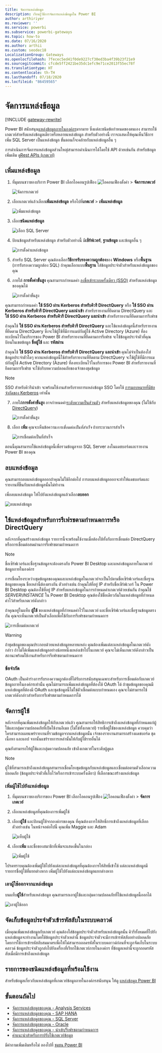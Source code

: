 ```yaml
---
title: จัดการแหล่งข้อมูล
description: เรียนรู้วิธีการจัดการแหล่งข้อมูลใน Power BI
author: arthiriyer
ms.reviewer: ''
ms.service: powerbi
ms.subservice: powerbi-gateways
ms.topic: how-to
ms.date: 07/16/2020
ms.author: arthii
ms.custom: seodec18
LocalizationGroup: Gateways
ms.openlocfilehash: 7fecec5ed41f0de9227cf30ed3ba4f39b23f21e9
ms.sourcegitcommit: cfcde5ff2421be35dc1efc9e71ce2013f55ec78f
ms.translationtype: HT
ms.contentlocale: th-TH
ms.lasthandoff: 07/18/2020
ms.locfileid: "86459565"
---
```

# <a name="manage-data-sources"></a>จัดการแหล่งข้อมูล

[!INCLUDE [gateway-rewrite](../includes/gateway-rewrite.md)]

Power BI สนับสนุน[แหล่งข้อมูลภายในองค์กร](power-bi-data-sources.md)มากมาย ซึ่งแต่ละชนิดข้อกำหนดของตนเอง สามารถใช้เกตเวย์สำหรับแหล่งข้อมูลเดียวหรือหลายแหล่งข้อมูล สำหรับตัวอย่างนี้ เราจะแสดงให้คุณเห็นวิธีการเพิ่ม SQL Server เป็นแหล่งข้อมูล ขั้นตอนก็จะคล้ายกับแหล่งข้อมูลอื่น ๆ

การดำเนินการจัดการแหล่งข้อมูลส่วนใหญ่สามารถดำเนินการได้โดยใช้ API ด้วยเช่นกัน สำหรับข้อมูลเพิ่มเติม ดู[Rest APIs (เกตเวย์)](/rest/api/power-bi/gateways)

## <a name="add-a-data-source"></a>เพิ่มแหล่งข้อมูล

1. ที่มุมบนขวาของบริการ Power BI เลือกไอคอนรูปเฟือง ![ไอคอนเฟืองตั้งค่า](media/service-gateway-data-sources/icon-gear.png) > **จัดการเกตเวย์**

    ![จัดการเกตเวย์](media/service-gateway-data-sources/manage-gateways.png)

2. เลือกเกตเวย์แล้วเลือก**เพิ่มแหล่งข้อมูล** หรือไปที่**เกตเวย์** > **เพิ่มแหล่งข้อมูล**

    ![เพิ่มแหล่งข้อมูล](media/service-gateway-data-sources/add-data-source.png)

3. เลือก**ชนิดแหล่งข้อมูล**

    ![เลือก SQL Server](media/service-gateway-data-sources/select-sql-server.png)

4. ป้อนข้อมูลสำหรับแหล่งข้อมูล สำหรับตัวอย่างนี้ มี**เซิร์ฟเวอร์**, **ฐานข้อมูล** และข้อมูลอื่น ๆ 

    ![การตั้งค่าแหล่งข้อมูล](media/service-gateway-data-sources/data-source-settings.png)

5. สำหรับ SQL Server คุณต้องเลือก**วิธีการรับรองความถูกต้อง**ของ **Windows** หรือ**พื้นฐาน** (การรับรองความถูกต้อง SQL) ถ้าคุณเลือกแบบ**พื้นฐาน** ใส่ข้อมูลประจำตัวสำหรับแหล่งข้อมูลของคุณ

6. ภายใต้ **การตั้งค่าขั้นสูง** คุณสามารถกำหนดค่า [ลงชื่อเข้าระบบครั้งเดียว (SSO)](service-gateway-sso-overview.md) สำหรับแหล่งข้อมูลของคุณได้ 

    ![การตั้งค่าขั้นสูง](media/service-gateway-data-sources/advanced-settings-02.png)

คุณสามารถกำหนดค่า **ใช้ SSO ผ่าน Kerberos สำหรับคิวรี DirectQuery**  หรือ **ใช้ SSO ผ่าน Kerberos สำหรับคิวรี DirectQuery และนำเข้า** สำหรับรายงานที่ยึดตาม DirectQuery และ **ใช้ SSO ผ่าน Kerberos สำหรับคิวรี DirectQuery และนำเข้า** สำหรับรายงานที่ยึดตามการรีเฟรช

ถ้าคุณใช้ **ใช้ SSO ผ่าน Kerberos สำหรับคิวรี DirectQuery** และใช้แหล่งข้อมูลนี้สำหรับรายงานที่ยึดตาม DirectQuery ซึ่งจะใช้ผู้ใช้ที่มีการแมปกับผู้ใช้ Active Directory (Azure) ที่ลงทะเบียนไว้ในบริการของ Power BI สำหรับรายงานที่ยึดตามการรีเฟรช จะใช้ข้อมูลประจำตัวที่คุณป้อนในเขตข้อมูล **ชื่อผู้ใช้** และ **รหัสผ่าน**

ถ้าคุณใช้ **ใช้ SSO ผ่าน Kerberos สำหรับคิวรี DirectQuery และนำเข้า** คุณไม่จำเป็นต้องใส่ข้อมูลประจำตัวใดๆ หากแหล่งข้อมูลนี้ใช้สำหรับรายงานที่ยึดตาม DirectQuery จะใช้ผู้ใช้ที่มีการแมปกับผู้ใช้ Active Directory (Azure) ที่ลงทะเบียนไว้ในบริการของ Power BI  สำหรับรายงานที่ยึดตามการรีเฟรช จะใช้บริบทความปลอดภัยของเจ้าของชุดข้อมูล

> [!NOTE]
>SSO สำหรับคิวรีนำเข้า จะพร้อมใช้งานสำหรับรายการแหล่งข้อมูล SSO โดยใช้ [การมอบหมายที่มีข้อจำกัดของ Kerberos](service-gateway-sso-kerberos.md) เท่านั้น

7. ภายใต้**การตั้งค่าขั้นสูง** อาจกำหนดค่า[ระดับความเป็นส่วนตัว](https://support.office.com/article/Privacy-levels-Power-Query-CC3EDE4D-359E-4B28-BC72-9BEE7900B540) สำหรับแหล่งข้อมูลของคุณ (ไม่ใช้กับ [DirectQuery](desktop-directquery-about.md))

    ![การตั้งค่าขั้นสูง](media/service-gateway-data-sources/advanced-settings.png)

8. เลือก **เพิ่ม** คุณจะเห็นข้อความ*การเชื่อมต่อเป็นที่สำเร็จ* ถ้ากระบวนการสำเร็จ

    ![การเชื่อมต่อเป็นที่สำเร็จ](media/service-gateway-data-sources/connection-successful.png)

ตอนนี้คุณสามารถใช้แหล่งข้อมูลนี้เพื่อรวมข้อมูลจาก SQL Server ลงในแดชบอร์ดและรายงาน Power BI ของคุณ

## <a name="remove-a-data-source"></a>ลบแหล่งข้อมูล

คุณสามารถลบแหล่งข้อมูลออกถ้าคุณไม่ใช้อีกต่อไป การลบแหล่งข้อมูลออกจะทำให้แดชบอร์ดและรายงานที่ขึ้นกับแหล่งข้อมูลนั้นไม่ทำงาน

เพื่อลบแหล่งข้อมูล ให้ไปยังแหล่งข้อมูลแล้วเลือก**ลบออก**

![ลบแหล่งข้อมูล](media/service-gateway-data-sources/remove-data-source.png)

## <a name="use-the-data-source-for-scheduled-refresh-or-directquery"></a>ใช้แหล่งข้อมูลสำหรับการรีเฟรชตามกำหนดการหรือ DirectQuery

หลังจากที่คุณสร้างแหล่งข้อมูล รายการนี้จะพร้อมใช้งานเมื่อต้องใช้ทั้งกับการเชื่อมต่อ DirectQuery หรือการเชื่อมต่อสดผ่านการรีเฟรชตามกำหนดการ

> [!NOTE]
>ชื่อเซิร์ฟเวอร์และชื่อฐานข้อมูลจะต้องตรงกับ Power BI Desktop และแหล่งข้อมูลภายในเกตเวย์ข้อมูลภายในองค์กร

การเชื่อมโยงระหว่างชุดข้อมูลของคุณและแหล่งข้อมูลในเกตเวย์จะเป็นไปตามชื่อเซิร์ฟเวอร์และชื่อฐานข้อมูลของคุณ ชื่อเหล่านี้ต้องตรงกัน ตัวอย่างเช่น ถ้าคุณใส่ที่อยู่ IP สำหรับชื่อเซิร์ฟเวอร์ ใน Power BI Desktop คุณต้องใช้ที่อยู่ IP สำหรับแหล่งข้อมูลในการกำหนดค่าเกตเวย์ด้วยเช่นกัน ถ้าคุณใช้ *SERVER\INSTANCE* ใน Power BI Desktop คุณต้องใช้ชื่อเดียวกันในแหล่งข้อมูลที่กำหนดค่าไว้สำหรับเกตเวย์ดังกล่าว

ถ้าคุณอยู่ในแท็บ **ผู้ใช้** ของแหล่งข้อมูลที่กำหนดค่าไว้ในเกตเวย์ และชื่อเซิร์ฟเวอร์และชื่อฐานข้อมูลตรงกัน คุณจะเห็นเกตเวย์เป็นตัวเลือกเพื่อใช้กับการรีเฟรชตามกำหนดการ

![การเชื่อมต่อเกตเวย์](media/service-gateway-data-sources/gateway-connection.png)

> [!WARNING]
> ถ้าชุดข้อมูลของคุณประกอบด้วยแหล่งข้อมูลหลายแหล่ง คุณต้องเพิ่มแต่ละแหล่งข้อมูลในเกตเวย์ดังกล่าว ถ้าไม่ได้เพิ่มแหล่งข้อมูลอย่างน้อยหนึ่งแหล่งเข้าไปในเกตเวย์ คุณจะไม่เห็นเกตเวย์ดังกล่าวเป็นสถานะพร้อมใช้งานสำหรับการรีเฟรชตามกำหนดการ

### <a name="limitations"></a>ข้อจำกัด

OAuth เป็นเค้าร่างการรับรองความถูกต้องที่ได้รับการสนับสนุนเฉพาะสำหรับการเชื่อมต่อกับเกตเวย์ข้อมูลภายในองค์กรเท่านั้น คุณไม่สามารถเพิ่มแหล่งข้อมูลที่ต้องใช้ OAuth ได้ ถ้าชุดข้อมูลของคุณมีแหล่งข้อมูลที่ต้องมี OAuth และชุดข้อมูลนี้ไม่ใช่ตัวเชื่อมต่อแบบกำหนดเอง คุณจะไม่สามารถใช้เกตเวย์ดังกล่าวสำหรับการรีเฟรชตามกำหนดการได้

## <a name="manage-users"></a>จัดการผู้ใช้

หลังจากที่คุณเพิ่มแหล่งข้อมูลให้กับเกตเวย์แล้ว คุณสามารถให้สิทธิการเข้าถึงแหล่งข้อมูลที่กำหนดแก่ผู้ใช้และกลุ่มความปลอดภัยที่เปิดใช้งานอีเมล (ไม่ใช่ทั้งเกตเวย์) รายชื่อผู้ใช้ของแหล่งข้อมูล ควบคุมว่าใครสามารถเผยแพร่รายงานที่รวมข้อมูลจากแหล่งข้อมูลนั้น เจ้าของรายงานสามารถสร้างแดชบอร์ด ชุดเนื้อหา และแอป จากนั้นแชร์รายการเหล่านั้นให้กับผู้ใช้รายอื่นได้

คุณยังสามารถให้ผู้ใช้และกลุ่มความปลอดภัย เข้าถึงเกตเวย์ในระดับผู้ดูแล

> [!NOTE]
> ผู้ใช้ที่สามารถเข้าถึงแหล่งข้อมูลสามารถเชื่อมโยงชุดข้อมูลกับแหล่งข้อมูลและเชื่อมต่อตามตัวเลือกความปลอดภัย (ข้อมูลประจำตัวที่เก็บไว้หรือการเข้าระบบครั้งเดียว) ที่เลือกขณะสร้างแหล่งข้อมูล

### <a name="add-users-to-a-data-source"></a>เพิ่มผู้ใช้ไปยังแหล่งข้อมูล

1. ที่มุมบนขวาของบริการของ Power BI เลือกไอคอนรูปเฟือง ![ไอคอนเฟืองตั้งค่า](media/service-gateway-data-sources/icon-gear.png) > **จัดการเกตเวย์**

2. เลือกแหล่งข้อมูลที่คุณต้องการเพิ่มผู้ใช้

3. เลือก**ผู้ใช้** และป้อนผู้ใช้จากองค์กรของคุณ ที่คุณต้องการให้สิทธิ์การเข้าถึงแหล่งข้อมูลที่เลือก ตัวอย่างเช่น ในหน้าจอต่อไปนี้ คุณเพิ่ม Maggie และ Adam

    ![แท็บผู้ใช้](media/service-gateway-data-sources/users-tab.png)

4. เลือก**เพิ่ม** และชื่อของสมาชิกที่เพิ่มจะแสดงขึ้นในกล่อง

    ![เพิ่มผู้ใช้](media/service-gateway-data-sources/add-user.png)

โปรดทราบคุณต้องเพิ่มผู้ใช้ไปยังแต่ละแหล่งข้อมูลที่คุณต้องการให้สิทธิ์เข้าใช้ แต่ละแหล่งข้อมูลมีรายการชื่อผู้ใช้ที่แยกต่างหาก เพิ่มผู้ใช้ไปยังแต่ละแหล่งข้อมูลแยกต่างหาก

### <a name="remove-users-from-a-data-source"></a>เอาผู้ใช้ออกจากแหล่งข้อมูล

บนแท็บ**ผู้ใช้**สำหรับแหล่งข้อมูล คุณสามารถเอาผู้ใช้และกลุ่มความปลอดภัยที่ใช้แหล่งข้อมูลนี้ออกได้

![เอาผู้ใช้ออก](media/service-gateway-data-sources/remove-user.png)

## <a name="store-encrypted-credentials-in-the-cloud"></a>จัดเก็บข้อมูลประจำตัวเข้ารหัสลับในระบบคลาวด์

เมื่อคุณเพิ่มแหล่งข้อมูลกับเกตเวย์ คุณต้องใส่ข้อมูลประจำตัวสำหรับแหล่งข้อมูลนั้น คิวรีทั้งหมดที่ไปยังแหล่งข้อมูลจะทำงานโดยใช้ข้อมูลประจำตัวเหล่านี้ ข้อมูลประจำตัวจะมีการเข้ารหัสลับอย่างปลอดภัย โดยการใช้การเข้ารหัสลับสมมาตรเพื่อให้ไม่สามารถถอดรหัสในระบบคลาวด์ก่อนที่จะถูกจัดเก็บในระบบคลาวด์ ข้อมูลประจำตัวถูกส่งไปยังเครื่องที่เรียกใช้เกตเวย์ภายในองค์กร ที่ข้อมูลเหล่านี้จะถูกถอดรหัสลับเมื่อมีการเข้าถึงแหล่งข้อมูล

## <a name="list-of-available-data-source-types"></a>รายการของชนิดแหล่งข้อมูลที่พร้อมใช้งาน

สำหรับข้อมูลเกี่ยวกับแหล่งข้อมูลที่เกตเวย์ข้อมูลภายในองค์กรสนับสนุน ให้ดู [แหล่งข้อมูล Power BI](power-bi-data-sources.md)

## <a name="next-steps"></a>ขั้นตอนถัดไป

* [จัดการแหล่งข้อมูลของคุณ - Analysis Services](service-gateway-enterprise-manage-ssas.md)
* [จัดการแหล่งข้อมูลของคุณ - SAP HANA](service-gateway-enterprise-manage-sap.md)
* [จัดการแหล่งข้อมูลของคุณ - SQL Server](service-gateway-enterprise-manage-sql.md)
* [จัดการแหล่งข้อมูลของคุณ - Oracle](service-gateway-onprem-manage-oracle.md)
* [จัดการแหล่งข้อมูลของคุณ - นำเข้า/รีเฟรชตามกำหนดการ](service-gateway-enterprise-manage-scheduled-refresh.md)
* [คำแนะนำสำหรับการปรับใช้เกตเวย์ข้อมูล](service-gateway-deployment-guidance.md)

มีคำถามเพิ่มเติมหรือไม่ ลองไปที่ [ชุมชน Power BI](https://community.powerbi.com/)
